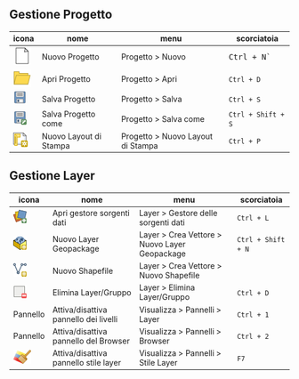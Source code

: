 ##  Gestione Progetto

icona  | nome                          | menu                              | scorciatoia
-------|-------------------------------|-----------------------------------|-----------
![](./imgs/icon/mActionFileNew.png)    | Nuovo Progetto                    | Progetto > Nuovo                  | <kbd>Ctrl + N`</kbd>
![](./imgs/icon/mActionFileOpen.png)   | Apri Progetto                     | Progetto > Apri                   | `Ctrl + D`
![](./imgs/icon/mActionFileSave.png)   | Salva Progetto                    | Progetto > Salva                  | `Ctrl + S`
![](./imgs/icon/mActionFileSaveAs.png) | Salva Progetto come               | Progetto > Salva come             | `Ctrl + Shift + S`
![](./imgs/icon/mActionNewLayout.png)  | Nuovo Layout di Stampa            | Progetto > Nuovo Layout di Stampa | `Ctrl + P`

##  Gestione Layer
   
icona  | nome                       | menu                              | scorciatoia
-------|----------------------------|-----------------------------------|-----------
![](./imgs/icon/mActionDataSourceManager.png) | Apri gestore sorgenti dati | Layer > Gestore delle sorgenti dati | `Ctrl + L`
![](./imgs/icon/mActionNewGeoPackageLayer.png) | Nuovo Layer Geopackage | Layer > Crea Vettore > Nuovo Layer Geopackage  | `Ctrl + Shift + N`
![](./imgs/icon/mActionNewVectorLayer.png) | Nuovo Shapefile            | Layer > Crea Vettore > Nuovo Shapefile         | 
![](./imgs/icon/mActionRemoveLayer.png) | Elimina Layer/Gruppo          | Layer > Elimina Layer/Gruppo         | `Ctrl + D`
Pannello| Attiva/disattiva pannello dei livelli | Visualizza > Pannelli > Layer  | `Ctrl + 1`
Pannello| Attiva/disattiva pannello del Browser | Visualizza > Pannelli > Browser  | `Ctrl + 2`
![](./imgs/icon/symbology.png) | Attiva/disattiva pannello stile layer | Visualizza > Pannelli > Stile Layer  | `F7`
